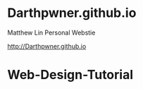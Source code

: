 # Darthpwner.github.io
Matthew Lin Personal Webstie

http://Darthpwner.github.io
# Web-Design-Tutorial
